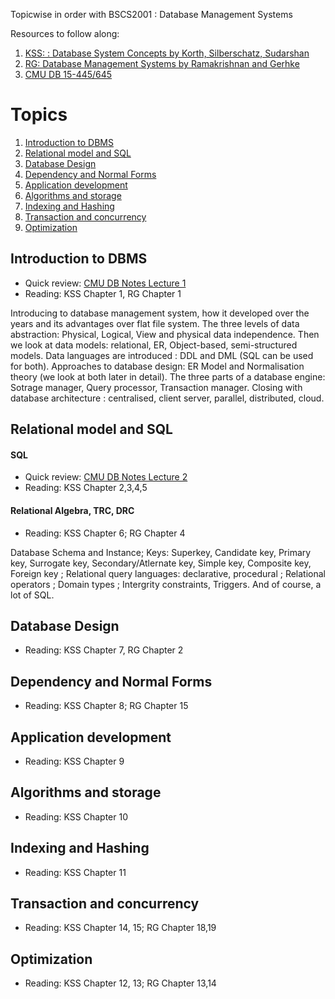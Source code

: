 Topicwise in order with BSCS2001 : Database Management Systems

Resources to follow along: 
1. [KSS:  : Database System Concepts by Korth, Silberschatz, Sudarshan](https://db-book.com/)
2. [RG: Database Management Systems by Ramakrishnan and Gerhke](https://pages.cs.wisc.edu/~dbbook/)
3. [CMU DB 15-445/645](https://15445.courses.cs.cmu.edu/fall2022/schedule.html)

# Topics
1. [Introduction to DBMS](#introduction-to-dbms)
2. [Relational model and SQL](#relational-model-and-SQL)
3. [Database Design](#database-design)
4. [Dependency and Normal Forms](#dependency-and-normal-forms)
5. [Application development](#application-development)
6. [Algorithms and storage](#algorithms-and-storage)
7. [Indexing and Hashing](#indexing-and-hashing)
8. [Transaction and concurrency](#transaction-and-concurrency)
9. [Optimization](#optimization)

## Introduction to DBMS
- Quick review: [CMU DB Notes Lecture 1](https://15445.courses.cs.cmu.edu/fall2022/notes/01-introduction.pdf)
- Reading: KSS Chapter 1, RG Chapter 1

Introducing to database management system, how it developed over the years and its advantages over flat file system. The three levels of data abstraction: Physical, Logical, View and physical data independence. Then we look at data models: relational, ER, Object-based, semi-structured models. Data languages are introduced : DDL and DML (SQL can be used for both). Approaches to database design: ER Model and Normalisation theory (we look at both later in detail). The three parts of a database engine: Sotrage manager, Query processor, Transaction manager. Closing with database architecture : centralised, client server, parallel, distributed, cloud.

## Relational model and SQL
#### SQL
- Quick review: [CMU DB Notes Lecture 2](https://15445.courses.cs.cmu.edu/fall2022/notes/02-modernsql.pdf)
- Reading: KSS Chapter 2,3,4,5
#### Relational Algebra, TRC, DRC
- Reading: KSS Chapter 6; RG Chapter 4

Database Schema and Instance; Keys: Superkey, Candidate key, Primary key, Surrogate key, Secondary/Atlernate key, Simple key, Composite key, Foreign key ; Relational query languages: declarative, procedural ; Relational operators ; Domain types ; Intergrity constraints, Triggers.  And of course, a lot of SQL.

## Database Design
- Reading: KSS Chapter 7, RG Chapter 2

## Dependency and Normal Forms
- Reading: KSS Chapter 8; RG Chapter 15

## Application development
- Reading: KSS Chapter 9

## Algorithms and storage
- Reading: KSS Chapter 10

## Indexing and Hashing
- Reading: KSS Chapter 11

## Transaction and concurrency
- Reading: KSS Chapter 14, 15; RG Chapter 18,19

## Optimization
- Reading: KSS Chapter 12, 13; RG Chapter 13,14

